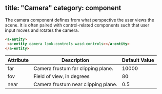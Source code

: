 title: "Camera"
category: component
---

The camera component defines from what perspective the user views the scene.
It is often paired with control-related components such that user input moves
and rotates the camera.

```html
<a-entity>
 <a-entity camera look-controls wasd-controls></a-entity>
</a-entity>
```

| Attribute | Description                                                                          | Default Value  |
|-----------|--------------------------------------------------------------------------------------|----------------|
| far       | Camera frustum far clipping plane.                                                   | 10000          |
| fov       | Field of view, in degrees                                                            | 80             |
| near      | Camera frustum near clipping plane.                                                  | 0.5            |
